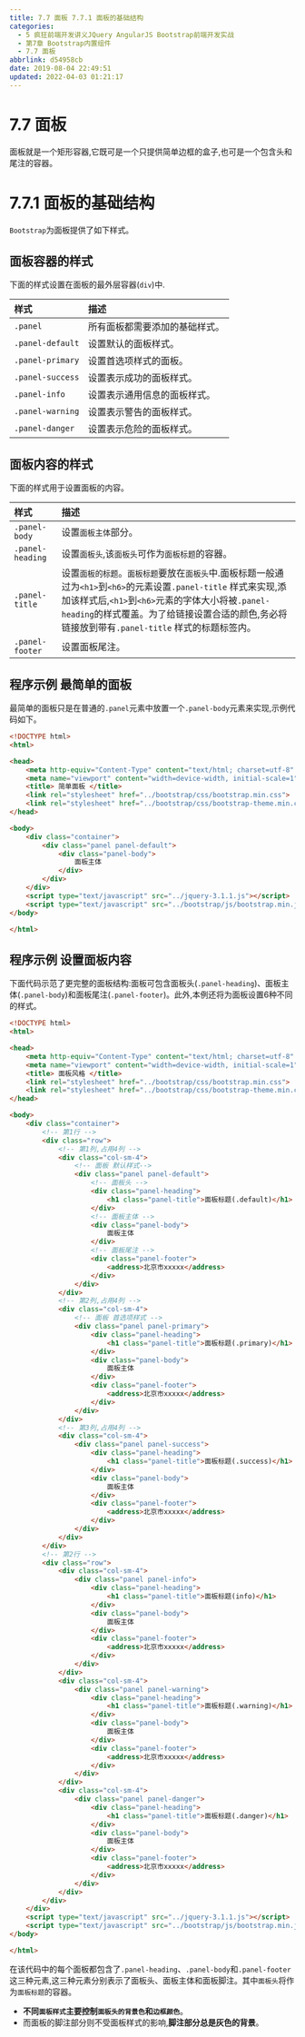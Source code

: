 ```yaml
---
title: 7.7 面板 7.7.1 面板的基础结构
categories: 
  - 5 疯狂前端开发讲义JQuery AngularJS Bootstrap前端开发实战
  - 第7章 Bootstrap内置组件
  - 7.7 面板
abbrlink: d54958cb
date: 2019-08-04 22:49:51
updated: 2022-04-03 01:21:17
---
```

# 7.7 面板 #
面板就是一个矩形容器,它既可是一个只提供简单边框的盒子,也可是一个包含头和尾注的容器。
# 7.7.1 面板的基础结构 #
`Bootstrap`为面板提供了如下样式。
## 面板容器的样式 ##
下面的样式设置在面板的最外层容器(`div`)中.

|样式|描述|
|:---|:---|
|`.panel`|所有面板都需要添加的基础样式。|
|`.panel-default`|设置默认的面板样式。|
|`.panel-primary`|设置首选项样式的面板。|
|`.panel-success`|设置表示成功的面板样式。|
|`.panel-info`|设置表示通用信息的面板样式。|
|`.panel-warning`|设置表示警告的面板样式。|
|`.panel-danger`|设置表示危险的面板样式。|
## 面板内容的样式 ##
下面的样式用于设置面板的内容。

|样式|描述|
|:---|:---|
|`.panel-body`|设置`面板主体`部分。|
|`.panel-heading`|设置`面板头`,该`面板头`可作为`面板标题`的容器。|
|`.panel-title`|设置`面板的标题`。`面板标题`要放在`面板头`中.面板标题一般通过为`<h1>`到`<h6>`的元素设置`.panel-title` 样式来实现,添加该样式后,`<h1>`到`<h6>`元素的字体大小将被`.panel-heading`的样式覆盖。为了给链接设置合适的颜色,务必将链接放到带有`.panel-title` 样式的标题标签内。|
|`.panel-footer`|设置面板尾注。|

## 程序示例 最简单的面板 ##
最简单的面板只是在普通的`.panel`元素中放置一个`.panel-body`元素来实现,示例代码如下。
```html
<!DOCTYPE html>
<html>

<head>
    <meta http-equiv="Content-Type" content="text/html; charset=utf-8" />
    <meta name="viewport" content="width=device-width, initial-scale=1">
    <title> 简单面板 </title>
    <link rel="stylesheet" href="../bootstrap/css/bootstrap.min.css">
    <link rel="stylesheet" href="../bootstrap/css/bootstrap-theme.min.css">
</head>

<body>
    <div class="container">
        <div class="panel panel-default">
            <div class="panel-body">
                面板主体
            </div>
        </div>
    </div>
    <script type="text/javascript" src="../jquery-3.1.1.js"></script>
    <script type="text/javascript" src="../bootstrap/js/bootstrap.min.js"></script>
</body>

</html>
```
## 程序示例 设置面板内容 ##
下面代码示范了更完整的面板结构:面板可包含面板头(`.panel-heading`)、面板主体(`.panel-body`)和面板尾注(`.panel-footer`)。此外,本例还将为面板设置6种不同的样式。
```html
<!DOCTYPE html>
<html>

<head>
    <meta http-equiv="Content-Type" content="text/html; charset=utf-8" />
    <meta name="viewport" content="width=device-width, initial-scale=1">
    <title> 面板风格 </title>
    <link rel="stylesheet" href="../bootstrap/css/bootstrap.min.css">
    <link rel="stylesheet" href="../bootstrap/css/bootstrap-theme.min.css">
</head>

<body>
    <div class="container">
        <!-- 第1行 -->
        <div class="row">
            <!-- 第1列,占用4列 -->
            <div class="col-sm-4">
                <!-- 面板 默认样式-->
                <div class="panel panel-default">
                    <!-- 面板头 -->
                    <div class="panel-heading">
                        <h1 class="panel-title">面板标题(.default)</h1>
                    </div>
                    <!-- 面板主体 -->
                    <div class="panel-body">
                        面板主体
                    </div>
                    <!-- 面板尾注 -->
                    <div class="panel-footer">
                        <address>北京市xxxxx</address>
                    </div>
                </div>
            </div>
            <!-- 第2列,占用4列 -->
            <div class="col-sm-4">
                <!-- 面板 首选项样式 -->
                <div class="panel panel-primary">
                    <div class="panel-heading">
                        <h1 class="panel-title">面板标题(.primary)</h1>
                    </div>
                    <div class="panel-body">
                        面板主体
                    </div>
                    <div class="panel-footer">
                        <address>北京市xxxxx</address>
                    </div>
                </div>
            </div>
            <!-- 第3列,占用4列 -->
            <div class="col-sm-4">
                <div class="panel panel-success">
                    <div class="panel-heading">
                        <h1 class="panel-title">面板标题(.success)</h1>
                    </div>
                    <div class="panel-body">
                        面板主体
                    </div>
                    <div class="panel-footer">
                        <address>北京市xxxxx</address>
                    </div>
                </div>
            </div>
        </div>
        <!-- 第2行 -->
        <div class="row">
            <div class="col-sm-4">
                <div class="panel panel-info">
                    <div class="panel-heading">
                        <h1 class="panel-title">面板标题(info)</h1>
                    </div>
                    <div class="panel-body">
                        面板主体
                    </div>
                    <div class="panel-footer">
                        <address>北京市xxxxx</address>
                    </div>
                </div>
            </div>
            <div class="col-sm-4">
                <div class="panel panel-warning">
                    <div class="panel-heading">
                        <h1 class="panel-title">面板标题(.warning)</h1>
                    </div>
                    <div class="panel-body">
                        面板主体
                    </div>
                    <div class="panel-footer">
                        <address>北京市xxxxx</address>
                    </div>
                </div>
            </div>
            <div class="col-sm-4">
                <div class="panel panel-danger">
                    <div class="panel-heading">
                        <h1 class="panel-title">面板标题(.danger)</h1>
                    </div>
                    <div class="panel-body">
                        面板主体
                    </div>
                    <div class="panel-footer">
                        <address>北京市xxxxx</address>
                    </div>
                </div>
            </div>
        </div>
    </div>
    <script type="text/javascript" src="../jquery-3.1.1.js"></script>
    <script type="text/javascript" src="../bootstrap/js/bootstrap.min.js"></script>
</body>

</html>
```
在该代码中的每个面板都包含了`.panel-heading`、`.panel-body`和`.panel-footer` 这三种元素,这三种元素分别表示了面板头、面板主体和面板脚注。其中`面板头`将作为`面板标题`的容器。
- **不同`面板样式`主要控制`面板头的背景色`和`边框颜色`**。
- 而面板的脚注部分则不受面板样式的影响,**脚注部分总是灰色的背景**。



